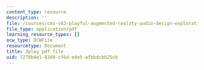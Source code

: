 ```yaml
---
content_type: resource
description: ''
file: /courses/cms-s63-playful-augmented-reality-audio-design-exploration-fall-2019/7278b4e183d9cf6de4e5afbbdcbb25cb_yaPEIFAb4W4.pdf
file_type: application/pdf
learning_resource_types: []
ocw_type: OCWFile
resourcetype: Document
title: 3play pdf file
uid: 7278b4e1-83d9-cf6d-e4e5-afbbdcbb25cb
---
```

